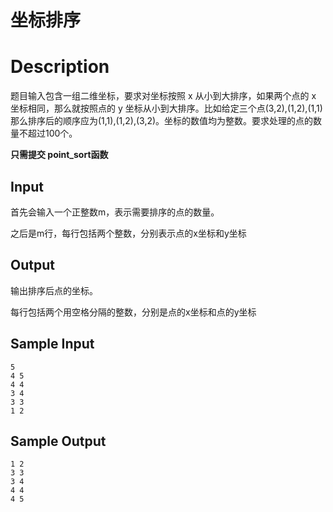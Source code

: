 # 坐标排序

# Description
题目输入包含一组二维坐标，要求对坐标按照 x 从小到大排序，如果两个点的 x 坐标相同，那么就按照点的 y 坐标从小到大排序。比如给定三个点(3,2),(1,2),(1,1)那么排序后的顺序应为(1,1),(1,2),(3,2)。坐标的数值均为整数。要求处理的点的数量不超过100个。

**只需提交 point_sort函数**

 

## Input
首先会输入一个正整数m，表示需要排序的点的数量。

之后是m行，每行包括两个整数，分别表示点的x坐标和y坐标

 

## Output
输出排序后点的坐标。

每行包括两个用空格分隔的整数，分别是点的x坐标和点的y坐标

 

## Sample Input
```
5
4 5
4 4
3 4
3 3
1 2
```
## Sample Output
```
1 2
3 3
3 4
4 4
4 5
```
